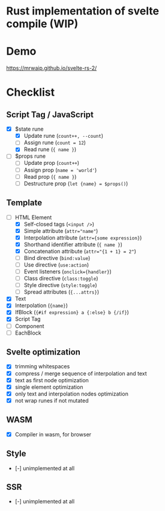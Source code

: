 # Rust implementation of svelte compile (WIP)

# Demo

https://mrwaip.github.io/svelte-rs-2/

# Checklist

## Script Tag / JavaScript

- [x] $state rune
    - [x] Update rune (`count++, --count`)
    - [ ] Assign rune (`count = 12`)
    - [x] Read rune (`{ name }`)
- [ ] $props rune
    - [ ] Update prop (`count++`)
    - [ ] Assign prop (`name = 'world'`)
    - [ ] Read prop  (`{ name }`)
    - [ ] Destructure prop (`let {name} = $props()`)

## Template

- [ ] HTML Element
  - [x] Self-closed tags (`<input />`)
  - [x] Simple attribute (`attr="name"`)
  - [x] Interpolation attribute (`attr={some expression}`)
  - [x] Shorthand identifier attribute (`{ name }`)
  - [x] Concatenation attribute (`attr="{1 + 1} = 2"`)
  - [ ] Bind directive (`bind:value`)
  - [ ] Use directive (`use:action`)
  - [ ] Event listeners (`onclick={handler}`) 
  - [ ] Class directive (`class:toggle`) 
  - [ ] Style directive (`style:toggle`) 
  - [ ] Spread attributes (`{...attrs}`)
- [x] Text
- [x] Interpolation (`{name}`)
- [x] IfBlock (`{#if expression} a {:else} b {/if}`)
- [x] Script Tag
- [ ] Component
- [ ] EachBlock

## Svelte optimization

- [x] trimming whitespaces
- [x] compress / merge sequence of interpolation and text
- [x] text as first node optimization
- [x] single element optimization
- [x] only text and interpolation nodes optimization
- [x] not wrap runes if not mutated

## WASM

- [x] Compiler in wasm, for browser

## Style

- [-] unimplemented at all

## SSR

- [-] unimplemented at all
